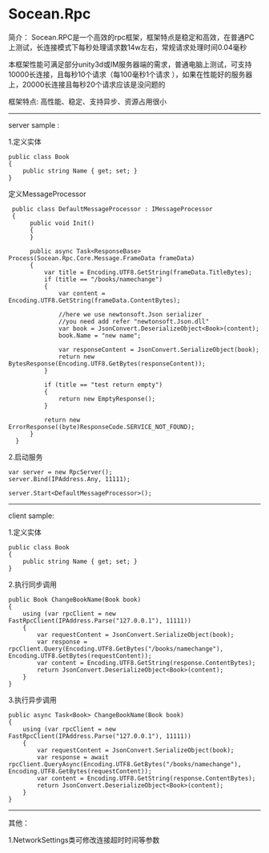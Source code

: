 # Socean.Rpc
 
简介：
Socean.RPC是一个高效的rpc框架，框架特点是稳定和高效，在普通PC上测试，长连接模式下每秒处理请求数14w左右，常规请求处理时间0.04毫秒

本框架性能可满足部分unity3d或IM服务器端的需求，普通电脑上测试，可支持10000长连接，且每秒10个请求（每100毫秒1个请求 ），如果在性能好的服务器上，20000长连接且每秒20个请求应该是没问题的
  
框架特点:
高性能、稳定、支持异步、资源占用很小
  
  -------------------------------------------------------------------
  server sample :

  1.定义实体
  
    public class Book
    {
        public string Name { get; set; }
    }
 
 
 
  定义MessageProcessor
 
     public class DefaultMessageProcessor : IMessageProcessor
     {
          public void Init()
          {          
          }

          public async Task<ResponseBase> Process(Socean.Rpc.Core.Message.FrameData frameData)
          {
              var title = Encoding.UTF8.GetString(frameData.TitleBytes);
              if (title == "/books/namechange")
              {
                  var content = Encoding.UTF8.GetString(frameData.ContentBytes);

                  //here we use newtonsoft.Json serializer 
                  //you need add refer "newtonsoft.Json.dll"
                  var book = JsonConvert.DeserializeObject<Book>(content);
                  book.Name = "new name";

                  var responseContent = JsonConvert.SerializeObject(book);
                  return new BytesResponse(Encoding.UTF8.GetBytes(responseContent));
              }

              if (title == "test return empty")
              {
                  return new EmptyResponse();
              }

              return new ErrorResponse((byte)ResponseCode.SERVICE_NOT_FOUND);
          }
      }


  2.启动服务
  
    var server = new RpcServer();
    server.Bind(IPAddress.Any, 11111);       

    server.Start<DefaultMessageProcessor>();  
  
  -------------------------------------------------------------------

  client sample:
  
  1.定义实体
  
    public class Book
    {
        public string Name { get; set; }
    }
 
 
  2.执行同步调用
  
    public Book ChangeBookName(Book book)
    {
        using (var rpcClient = new FastRpcClient(IPAddress.Parse("127.0.0.1"), 11111))
        {
            var requestContent = JsonConvert.SerializeObject(book);
            var response = rpcClient.Query(Encoding.UTF8.GetBytes("/books/namechange"), Encoding.UTF8.GetBytes(requestContent));
            var content = Encoding.UTF8.GetString(response.ContentBytes);
            return JsonConvert.DeserializeObject<Book>(content);
        }
    }
    
  3.执行异步调用
  
    public async Task<Book> ChangeBookName(Book book)
    {
        using (var rpcClient = new FastRpcClient(IPAddress.Parse("127.0.0.1"), 11111))
        {
            var requestContent = JsonConvert.SerializeObject(book);
            var response = await rpcClient.QueryAsync(Encoding.UTF8.GetBytes("/books/namechange"), Encoding.UTF8.GetBytes(requestContent));
            var content = Encoding.UTF8.GetString(response.ContentBytes);
            return JsonConvert.DeserializeObject<Book>(content);
        }
    }
    
  -------------------------------------------------------------------
  
  其他：
     
  1.NetworkSettings类可修改连接超时时间等参数  
  
  
